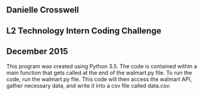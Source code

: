 ## Danielle Crosswell
## L2 Technology Intern Coding Challenge
## December 2015

This program was created using Python 3.5. The code is contained within a main function that gets called at the end of the walmart.py file. To run the code, run the walmart.py file. This code will then access the walmart API, gather necessary data, and write it into a csv file called data.csv. 
